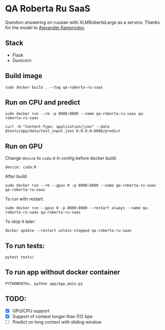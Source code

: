 # QA Roberta Ru SaaS
Question answering on russian with XLMRobertaLarge as a service. Thanks for the model to [Alexander Kaigorodov](https://huggingface.co/AlexKay).

## Stack
* Flask
* Gunicorn

## Build image

```
sudo docker build . --tag qa-roberta-ru-saas
```

## Run on CPU and predict
```
sudo docker run --rm -p 8080:8080 --name qa-roberta-ru-saas qa-roberta-ru-saas

curl -H "Content-Type: application/json" --data @tests/app/data/test_input.json 0.0.0.0:8080/predict
```

## Run on GPU
Change `device` to `cuda:0` in config before docker build:
```
device: cuda:0
```
After build:
```
sudo docker run --rm --gpus 0 -p 8080:8080 --name qa-roberta-ru-saas qa-roberta-ru-saas
```
To run with restart:
```
sudo docker run --gpus 0 -p 8080:8080 --restart always --name qa-roberta-ru-saas qa-roberta-ru-saas
```
To stop it later:
```
docker update --restart unless-stopped qa-roberta-ru-saas
```


## To run tests:
```
pytest tests/
```

## To run app without docker container
```
PYTHONPATH=. python app/app_main.py
```

## TODO:

- [x] GPU/CPU support
- [x] Support of context longer than 512 bpe
- [ ] Predict on long context with sliding window
